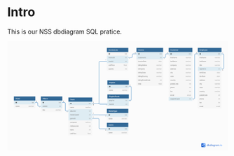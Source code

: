 # Intro

This is our NSS dbdiagram SQL pratice.

<img src="./Chinook.png" alt="Database Diagram for Chinook">
